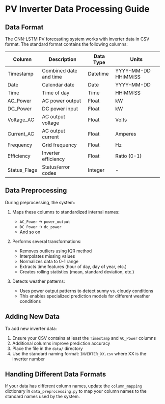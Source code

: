 # PV Inverter Data Processing Guide

## Data Format

The CNN-LSTM PV forecasting system works with inverter data in CSV format. The standard format contains the following columns:

| Column       | Description            | Data Type | Units               |
| ------------ | ---------------------- | --------- | ------------------- |
| Timestamp    | Combined date and time | Datetime  | YYYY-MM-DD HH:MM:SS |
| Date         | Calendar date          | Date      | YYYY-MM-DD          |
| Time         | Time of day            | Time      | HH:MM:SS            |
| AC_Power     | AC power output        | Float     | kW                  |
| DC_Power     | DC power input         | Float     | kW                  |
| Voltage_AC   | AC output voltage      | Float     | Volts               |
| Current_AC   | AC output current      | Float     | Amperes             |
| Frequency    | Grid frequency         | Float     | Hz                  |
| Efficiency   | Inverter efficiency    | Float     | Ratio (0-1)         |
| Status_Flags | Status/error codes     | Integer   | -                   |

## Data Preprocessing

During preprocessing, the system:

1. Maps these columns to standardized internal names:

   - `AC_Power` → `power_output`
   - `DC_Power` → `dc_power`
   - And so on

2. Performs several transformations:

   - Removes outliers using IQR method
   - Interpolates missing values
   - Normalizes data to 0-1 range
   - Extracts time features (hour of day, day of year, etc.)
   - Creates rolling statistics (mean, standard deviation, etc.)

3. Detects weather patterns:
   - Uses power output patterns to detect sunny vs. cloudy conditions
   - This enables specialized prediction models for different weather conditions

## Adding New Data

To add new inverter data:

1. Ensure your CSV contains at least the `Timestamp` and `AC_Power` columns
2. Additional columns improve prediction accuracy
3. Place the file in the `data/` directory
4. Use the standard naming format: `INVERTER_XX.csv` where XX is the inverter number

## Handling Different Data Formats

If your data has different column names, update the `column_mapping` dictionary in `data_preprocessing.py` to map your column names to the standard names used by the system.
